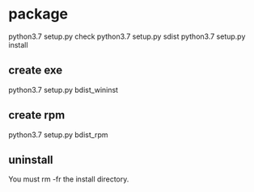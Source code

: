 # package
python3.7 setup.py check
python3.7 setup.py sdist
python3.7 setup.py install

## create exe
python3.7 setup.py bdist_wininst

## create rpm
python3.7 setup.py bdist_rpm

## uninstall
You must rm -fr the install directory.